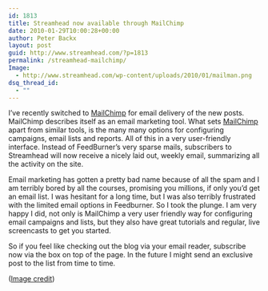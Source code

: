 ```yaml
---
id: 1813
title: Streamhead now available through MailChimp
date: 2010-01-29T10:00:28+00:00
author: Peter Backx
layout: post
guid: http://www.streamhead.com/?p=1813
permalink: /streamhead-mailchimp/
Image:
  - http://www.streamhead.com/wp-content/uploads/2010/01/mailman.png
dsq_thread_id:
  - ""
---
```

I&#8217;ve recently switched to <a title="MailChimp" href="http://eepurl.com/g1j9" target="_blank">MailChimp</a> for email delivery of the new posts. MailChimp describes itself as an email marketing tool. What sets <a title="MailChimp" href="http://eepurl.com/g1j9" target="_blank">MailChimp</a> apart from similar tools, is the many many options for configuring campaigns, email lists and reports. All of this in a very user-friendly interface. Instead of FeedBurner&#8217;s very sparse mails, subscribers to Streamhead will now receive a nicely laid out, weekly email, summarizing all the activity on the site.

Email marketing has gotten a pretty bad name because of all the spam and I am terribly bored by all the courses, promising you millions, if only you&#8217;d get an email list. I was hesitant for a long time, but I was also terribly frustrated with the limited email options in Feedburner. So I took the plunge. I am very happy I did, not only is MailChimp a very user friendly way for configuring email campaigns and lists, but they also have great tutorials and regular, live screencasts to get you started.

So if you feel like checking out the blog via your email reader, subscribe now via the box on top of the page. In the future I might send an exclusive post to the list from time to time.

(<a title="Mailman on Flickr" href="http://www.flickr.com/photos/zigdon/3058333430/" target="_blank">Image credit</a>)

<!-- AddThis Advanced Settings generic via filter on the_content -->

<!-- AddThis Share Buttons generic via filter on the_content -->